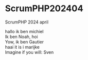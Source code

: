 # ScrumPHP202404
ScrumPHP 2024 april


<div><span>hallo ik ben michiel</span><div>
Ik ben Noah, hoi<br>
Yow, ik ben Gautier<br>
haai it is i marijke <br>
Imagine if you will: Sven